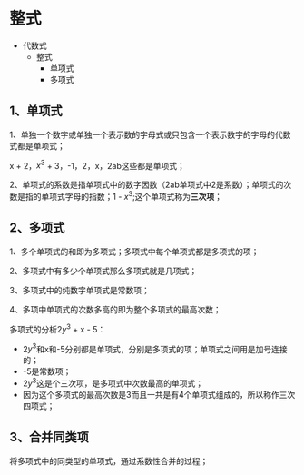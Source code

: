 # 整式
- 代数式
	- 整式
		- 单项式
		- 多项式

## 1、单项式
1、单独一个数字或单独一个表示数的字母式或只包含一个表示数字的字母的代数式都是单项式；

x + 2，$x^{3}$ + 3，-1，2，x，2ab这些都是单项式；

2、单项式的系数是指单项式中的数字因数（2ab单项式中2是系数）；单项式的次数是指的单项式字母的指数；1 - $x^{3}$;这个单项式称为**三次项**；

## 2、多项式
1、多个单项式的和即为多项式；多项式中每个单项式都是多项式的项；

2、多项式中有多少个单项式那么多项式就是几项式；

3、多项式中的纯数字单项式是常数项；

4、多项中单项式的次数多高的即为整个多项式的最高次数；

多项式的分析2$y^{3}$ + x - 5：
- 2$y^{3}$和x和-5分别都是单项式，分别是多项式的项；单项式之间用是加号连接的；
- -5是常数项；
- 2$y^{3}$这是个三次项，是多项式中次数最高的单项式；
- 因为这个多项式的最高次数是3而且一共是有4个单项式组成的，所以称作三次四项式；

## 3、合并同类项
将多项式中的同类型的单项式，通过系数性合并的过程；


